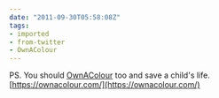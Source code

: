 ```yaml
---
date: "2011-09-30T05:58:08Z"
tags:
- imported
- from-twitter
- OwnAColour
---
```

PS. You should [OwnAColour](/tags/ownacolour) too and save a child's life. [https://ownacolour.com/](https://ownacolour.com/)
